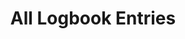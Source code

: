 ---
title: "All Logbook Entries"
layout: "all-entries" # <--- IMPORTANT: This tells Hugo to use layouts/all-entries/list.html
---